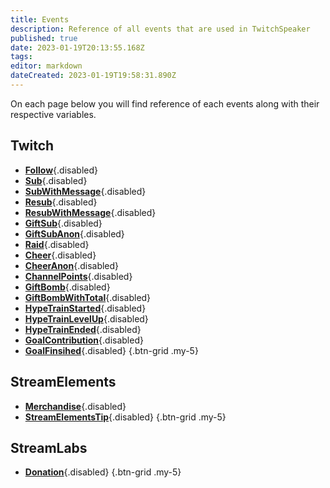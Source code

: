 ```yaml
---
title: Events
description: Reference of all events that are used in TwitchSpeaker
published: true
date: 2023-01-19T20:13:55.168Z
tags: 
editor: markdown
dateCreated: 2023-01-19T19:58:31.890Z
---
```


On each page below you will find reference of each events along with their respective variables.

## Twitch
- [<i class="mdi mdi-account text--twitch"></i> **Follow**](/TwitchSpeaker/Events/Twitch/Follow){.disabled}
- [<i class="mdi mdi-account-star-outline text--twitch"></i> **Sub**](/TwitchSpeaker/Events/Twitch/Sub){.disabled}
- [<i class="mdi mdi-account-star-outline text--twitch"></i> **SubWithMessage**](/TwitchSpeaker/Events/Twitch/SubWithMessage){.disabled}
- [<i class="mdi mdi-account-star text--twitch"></i> **Resub**](/TwitchSpeaker/Events/Twitch/Resub){.disabled}
- [<i class="mdi mdi-account-star text--twitch"></i> **ResubWithMessage**](/TwitchSpeaker/Events/Twitch/ResubWithMessage){.disabled}
- [<i class="mdi mdi-gift-outline text--twitch"></i> **GiftSub**](/TwitchSpeaker/Events/Twitch/GiftSub){.disabled}
- [<i class="mdi mdi-gift-outline text--twitch"></i> **GiftSubAnon**](/TwitchSpeaker/Events/Twitch/GiftSubAnon){.disabled}
- [<i class="mdi mdi-target-account text--twitch"></i> **Raid**](/TwitchSpeaker/Events/Twitch/Raid){.disabled}
- [<i class="mdi mdi-diamond-stone text--twitch"></i> **Cheer**](/TwitchSpeaker/Events/Twitch/Cheer){.disabled}
- [<i class="mdi mdi-diamond-stone text--twitch"></i> **CheerAnon**](/TwitchSpeaker/Events/Twitch/CheerAnon){.disabled}
- [<i class="mdi mdi-adjust text--twitch"></i> **ChannelPoints**](/TwitchSpeaker/Events/Twitch/ChannelPoints){.disabled}
- [<i class="mdi mdi-gift text--twitch"></i> **GiftBomb**](/TwitchSpeaker/Events/Twitch/GiftBomb){.disabled}
- [<i class="mdi mdi-gift text--twitch"></i> **GiftBombWithTotal**](/TwitchSpeaker/Events/Twitch/GiftBombWithTotal){.disabled}
- [<i class="mdi mdi-train text--twitch"></i> **HypeTrainStarted**](/TwitchSpeaker/Events/Twitch/HypeTrainStarted){.disabled}
- [<i class="mdi mdi-train text--twitch"></i> **HypeTrainLevelUp**](/TwitchSpeaker/Events/Twitch/HypeTrainLevelUp){.disabled}
- [<i class="mdi mdi-train text--twitch"></i> **HypeTrainEnded**](/TwitchSpeaker/Events/Twitch/HypeTrainEnded){.disabled}
- [<i class="mdi mdi-progress-upload text--twitch"></i> **GoalContribution**](/TwitchSpeaker/Events/Twitch/GoalContribution){.disabled}
- [<i class="mdi mdi-progress-check text--twitch"></i> **GoalFinsihed**](/TwitchSpeaker/Events/Twitch/GoalFinsihed){.disabled}
{.btn-grid .my-5}

## StreamElements
- [<i class="mdi mdi-account text--twitch"></i> **Merchandise**](/TwitchSpeaker/Events/StreamElements/Merchandise){.disabled}
- [<i class="mdi mdi-cash text--twitch"></i> **StreamElementsTip**](/TwitchSpeaker/Events/StreamElements/StreamElementsTip){.disabled}
{.btn-grid .my-5}

## StreamLabs
- [<i class="mdi mdi-cash text--twitch"></i> **Donation**](/TwitchSpeaker/Events/StreamLabs/Donation){.disabled}
{.btn-grid .my-5}
